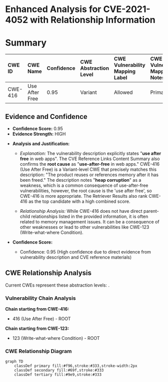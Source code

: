 # Enhanced Analysis for CVE-2021-4052 with Relationship Information

# Summary
| CWE ID  | CWE Name                      | Confidence | CWE Abstraction Level | CWE Vulnerability Mapping Label | CWE-Vulnerability Mapping Notes |
| :------- | :----------------------------- | :--------- | :--------------------- | :------------------------------ | :----------------------------- |
| CWE-416 | Use After Free                | 0.95      | Variant               | Allowed                       | Primary CWE                     |

## Evidence and Confidence

*   **Confidence Score:** 0.95
*   **Evidence Strength:** HIGH

- **Analysis and Justification:**
  - *Explanation:* The vulnerability description explicitly states "**use after free** in web apps". The CVE Reference Links Content Summary also confirms the **root cause** as "**use-after-free** in web apps." CWE-416 (Use After Free) is a Variant-level CWE that precisely matches this description: "The product reuses or references memory after it has been freed." The description notes "**heap corruption**" as a weakness, which is a common consequence of use-after-free vulnerabilities, however, the root cause is the 'use after free', so CWE-416 is more appropriate. The Retriever Results also rank CWE-416 as the top candidate with a high combined score.
  
  - *Relationship Analysis:* While CWE-416 does not have direct parent-child relationships listed in the provided information, it is often related to memory management issues. It can be a consequence of other weaknesses or lead to other vulnerabilities like CWE-123 (Write-what-where Condition).

- **Confidence Score:**
  - Confidence: 0.95 (High confidence due to direct evidence from vulnerability description and CVE reference materials)


## CWE Relationship Analysis

Current CWEs represent these abstraction levels: .


### Vulnerability Chain Analysis

**Chain starting from CWE-416:**
- 416 (Use After Free) - ROOT


**Chain starting from CWE-123:**
- 123 (Write-what-where Condition) - ROOT



### CWE Relationship Diagram

```mermaid
graph TD
    classDef primary fill:#f96,stroke:#333,stroke-width:2px
    classDef secondary fill:#69f,stroke:#333
    classDef tertiary fill:#9e9,stroke:#333
```
